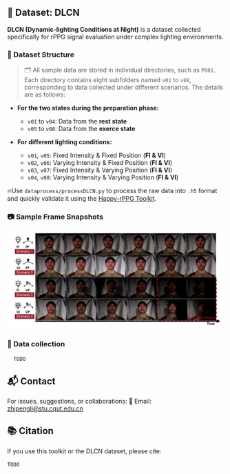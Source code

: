 ## 📌 Dataset: DLCN

**DLCN (Dynamic-lighting Conditions at Night)** is a dataset collected specifically for rPPG signal evaluation under complex lighting environments.

### 💾  Dataset Structure
> 🗂 All sample data are stored in individual directories, such as `P001`. Each directory contains eight subfolders named `v01` to `v08`, corresponding to data collected under different scenarios. The details are as follows:
- **For the two states during the preparation phase:**
  - `v01` to `v04`: Data from the **rest state**
  - `v05` to `v08`: Data from the **exerce state**

- **For different lighting conditions:**
  - `v01`, `v05`: Fixed Intensity & Fixed Position (**FI & VI**)
  - `v02`, `v06`: Varying Intensity & Fixed Position (**FI & VI**)
  - `v03`, `v07`: Fixed Intensity & Varying Position (**FI & VI**)
  - `v04`, `v08`: Varying Intensity & Varying Position (**FI & VI**)
  
🔥Use `dataprocess/processDLCN.py` to process the raw data into `.h5` format and quickly validate it using the [Happy-rPPG Toolkit](https://github.com/dalaoplan/Happy-rPPG-Toolkit).
### 📷 Sample Frame Snapshots

<img src="images/sample.jpg" alt="描述文字" width="1200"/>

### 🔧 Data collection
      TODO

## 📬 Contact

For issues, suggestions, or collaborations:
📧 Email: zhipengli@stu.cqut.edu.cn

##  📚 Citation
If you use this toolkit or the DLCN dataset, please cite:
````
TODO
````